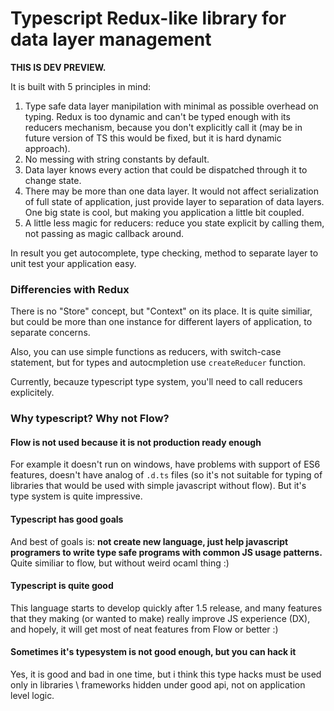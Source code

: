 # Typescript Redux-like library for data layer management

__THIS IS DEV PREVIEW.__

It is built with 5 principles in mind:

1. Type safe data layer manipilation with minimal as possible overhead on typing. Redux is too dynamic and can't be typed enough with its reducers mechanism, because you don't explicitly call it (may be in future version of TS this would be fixed, but it is hard dynamic approach).
2. No messing with string constants by default.
3. Data layer knows every action that could be dispatched through it to change state.
4. There may be more than one data layer. It would not affect serialization of full state of application, just provide layer to separation of data layers. One big state is cool, but making you application a little bit coupled.
5. A little less magic for reducers: reduce you state explicit by calling them, not passing as magic callback around.

In result you get autocomplete, type checking, method to separate layer to unit test your application easy.

### Differencies with Redux

There is no "Store" concept, but "Context" on its place. It is quite similiar, but could be more than one instance for different layers of application, to separate concerns.

Also, you can use simple functions as reducers, with switch-case statement, but for types and autocmpletion use `createReducer` function.

Currently, becauze typescript type system, you'll need to call reducers explicitely.

### Why typescript? Why not Flow?

#### Flow is not used because it is not production ready enough

For example it doesn't run on windows, have problems with support of ES6 features, doesn't have analog of `.d.ts` files (so it's not suitable for typing of libraries that would be used with simple javascript without flow). But it's type system is quite impressive.

#### Typescript has good goals

And best of goals is: __not create new language, just help javascript programers to write type safe programs with common JS usage patterns.__
Quite similiar to flow, but without weird ocaml thing :)

#### Typescript is quite good

This language starts to develop quickly after 1.5 release, and many features that they making (or wanted to make) really improve JS experience (DX), and hopely, it will get most of neat features from Flow or better :)

#### Sometimes it's typesystem is not good enough, but you can hack it

Yes, it is good and bad in one time, but i think this type hacks must be used only in libraries \ frameworks hidden under good api, not on application level logic.
